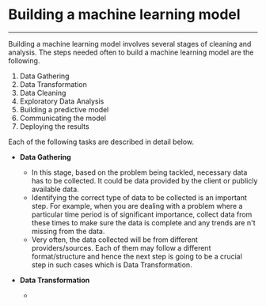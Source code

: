 # Building a machine learning model
___

Building a machine learning model involves several stages of cleaning and analysis. The steps needed often to build a machine learning model are the following.

1. Data Gathering
2. Data Transformation
3. Data Cleaning
4. Exploratory Data Analysis
5. Building a predictive model
6. Communicating the model
7. Deploying the results

Each of the following tasks are described in detail below.

* **Data Gathering**

	- In this stage, based on the problem being tackled, necessary data has to be collected. It could be data provided by the client or publicly available data. 
	- Identifying the correct type of data to be collected is an important step. For example, when you are dealing with a problem where a particular time period is of significant importance, collect data from these times to make sure the data is complete and any trends are n't missing from the data.
	- Very often, the data collected will be from different providers/sources. Each of them may follow a different format/structure and hence the next step is going to be a crucial step in such cases which is Data Transformation.

* **Data Transformation**

	- 